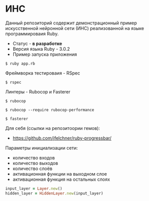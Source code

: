 # ИНС

Данный репозиторий содержит демонстрационный пример искусственной 
нейронной сети (ИНС) реализованной на языке программироваия Ruby.

* Статус - __в разработке__
* Версия языка Ruby - 3.0.2
* Пример запуска приложения
```shell
$ ruby app.rb
```

Фреймворка тестироваия - RSpec
```shell
$ rspec
```

Линтеры - Rubocop и Fasterer
```shell
$ rubocop

$ rubocop --require rubocop-performance

$ fasterer
```


Для себя (ссылки на репозитоории гемов):
* https://github.com/jfelchner/ruby-progressbar/

Параметры инициализации сети:
* количество входов
* количество выходов
* количество слоёв
* активационная функции на выходном слое
* активационная функция на остальных слоях

```ruby
input_layer = Layer.new()
hidden_layer = HiddenLayer.new(input_layer)

```